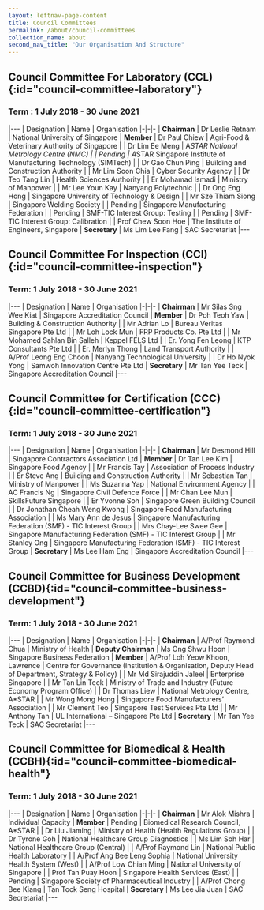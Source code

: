 ```yaml
---
layout: leftnav-page-content
title: Council Committees
permalink: /about/council-committees
collection_name: about
second_nav_title: "Our Organisation And Structure"
---
```

## Council Committee For Laboratory (CCL)[](){:id="council-committee-laboratory"}
### Term : 1 July 2018 - 30 June 2021

|---
| Designation | Name | Organisation
|-|-|-
| **Chairman** | Dr Leslie Retnam | National University of Singapore
| **Member** | Dr Paul Chiew | Agri-Food & Veterinary Authority of Singapore
| | Dr Lim Ee Meng | A*STAR National Metrology Centre (NMC)
| | Pending | A*STAR Singapore Institute of Manufacturing Technology (SIMTech)
| | Dr Gao Chun Ping | Building and Construction Authority
| | Mr Lim Soon Chia | Cyber Security Agency
| | Dr Teo Tang Lin | Health Sciences Authority
| | Er Mohamad Ismadi | Ministry of Manpower
| | Mr Lee Youn Kay | Nanyang Polytechnic
| | Dr Ong Eng Hong | Singapore University of Technology & Design
| | Mr Sze Thiam Siong | Singapore Welding Society 
| | Pending | Singapore Manufacturing Federation
| | Pending | SMF-TIC Interest Group: Testing
| | Pending | SMF-TIC Interest Group: Calibration
| | Prof Chew Soon Hoe | The Institute of Engineers, Singapore 
| **Secretary** | Ms Lim Lee Fang | SAC Secretariat
|---

## Council Committee For Inspection (CCI)[](){:id="council-committee-inspection"}
### Term: 1 July 2018 - 30 June 2021

|---
| Designation | Name | Organisation
|-|-|-
| **Chairman** | Mr Silas Sng Wee Kiat | Singapore Accreditation Council
| **Member** | Dr Poh Teoh Yaw | Building & Construction Authority
| | Mr Adrian Lo | Bureau Veritas Singapore Pte Ltd
| | Mr Loh Lock Mun | FRP Products Co. Pte Ltd
| | Mr Mohamed Sahlan Bin Salleh | Keppel FELS Ltd
| | Er. Yong Fen Leong | KTP Consultants Pte Ltd
| | Er. Merlyn Thong | Land Transport Authority
| | A/Prof Leong Eng Choon | Nanyang Technological University
| | Dr Ho Nyok Yong | Samwoh Innovation Centre Pte Ltd
| **Secretary** | Mr Tan Yee Teck | Singapore Accreditation Council
|---

## Council Committee for Certification (CCC)[](){:id="council-committee-certification"}
### Term: 1 July 2018 - 30 June 2021

|---
| Designation | Name | Organisation
|-|-|-
| **Chairman** | Mr Desmond Hill | Singapore Contractors Association Ltd
| **Member** | Dr Tan Lee Kim | Singapore Food Agency
| | Mr Francis Tay | Association of Process Industry
| | Er Steve Ang | Building and Construction Authority
| | Mr Sebastian Tan | Ministry of Manpower
| | Ms Suzanna Yap | National Environment Agency
| | AC Francis Ng | Singapore Civil Defence Force
| | Mr Chan Lee Mun | SkillsFuture Singapore 
| | Er Yvonne Soh | Singapore Green Building Council
| | Dr Jonathan Cheah Weng Kwong | Singapore Food Manufacturing Association
| | Ms Mary Ann de Jesus | Singapore Manufacturing Federation (SMF) - TIC Interest Group
| | Mrs Chay-Lee Swee Gee | Singapore Manufacturing Federation (SMF) - TIC Interest Group
| | Mr Stanley Ong | Singapore Manufacturing Federation (SMF) - TIC Interest Group
| **Secretary** | Ms Lee Ham Eng | Singapore Accreditation Council
|---

## Council Committee for Business Development (CCBD)[](){:id="council-committee-business-development"}
### Term: 1 July 2018 - 30 June 2021

|---
| Designation | Name | Organisation
|-|-|-
| **Chairman** | A/Prof Raymond Chua | Ministry of Health
| **Deputy Chairman** | Ms Ong Shwu Hoon | Singapore Business Federation
| **Member** | A/Prof Loh Yeow Khoon, Lawrence | Centre for Governance (Institution & Organisation, Deputy Head of Department, Strategy & Policy)
| | Mr Md Sirajuddin Jaleel | Enterprise Singapore
| | Mr Tan Lin Teck | Ministry of Trade and Industry (Future Economy Program Office)
| | Dr Thomas Liew | National Metrology Centre, A*STAR
| | Mr Wong Mong Hong | Singapore Food Manufacturers’ Association
| | Mr Clement Teo | Singapore Test Services Pte Ltd
| | Mr Anthony Tan | UL International – Singapore Pte Ltd
| **Secretary** | Mr Tan Yee Teck | SAC Secretariat
|---

## Council Committee for Biomedical & Health (CCBH)[](){:id="council-committee-biomedical-health"}
### Term: 1 July 2018 - 30 June 2021

|---
| Designation | Name | Organisation
|-|-|-
| **Chairman** | Mr Alok Mishra | Individual Capacity
| **Member** | Pending | Biomedical Research Council, A*STAR
| | Dr Liu Jiaming | Ministry of Health (Health Regulations Group)
| | Dr Tyrone Goh | National Healthcare Group Diagnostics
| | Ms Lim Soh Har | National Healthcare Group (Central)
| | A/Prof Raymond Lin | National Public Health Laboratory
| | A/Prof Ang Bee Leng Sophia | National University Health System (West)
| | A/Prof Low Chian Ming | National University of Singapore
| | Prof Tan Puay Hoon | Singapore Health Services (East)
| | Pending | Singapore Society of Pharmaceutical Industry
| | A/Prof Chong Bee Kiang | Tan Tock Seng Hospital
| **Secretary** | Ms Lee Jia Juan | SAC Secretariat
|---
